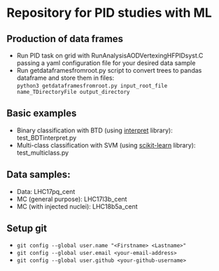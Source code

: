 # Repository for PID studies with ML

## Production of data frames
* Run PID task on grid with RunAnalysisAODVertexingHFPIDsyst.C passing a yaml configuration file for your desired data sample
* Run getdataframesfromroot.py script to convert trees to pandas dataframe and store them in files:  
``` python3 getdataframesfromroot.py input_root_file name_TDirectoryFile output_directory ```

## Basic examples
* Binary classification with BTD (using [interpret](https://github.com/microsoft/interpret) library): test_BDTinterpret.py
* Multi-class classification with SVM (using [scikit-learn](https://scikit-learn.org/stable/modules/svm.html) library): test_multiclass.py

## Data samples:
* Data: LHC17pq_cent
* MC (general purpose): LHC17l3b_cent
* MC (with injected nuclei): LHC18b5a_cent

## Setup git
* ``` git config --global user.name "<Firstname> <Lastname>" ```
* ``` git config --global user.email <your-email-address> ``` 
* ``` git config --global user.github <your-github-username> ``` 

